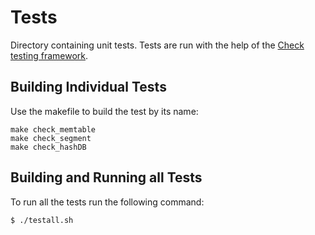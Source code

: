 # Tests
Directory containing unit tests. Tests are run with the help of
the [Check testing framework](https://libcheck.github.io/check/).

## Building Individual Tests
Use the makefile to build the test by its name:
```
make check_memtable
make check_segment
make check_hashDB
```

## Building and Running all Tests
To run all the tests run the following command:
```
$ ./testall.sh
```
